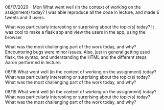 08/17/2020 - Mon
What went well (in the context of working on the assignment) today?
I was able reproduce all the code in lecture, and made 6 tweets and 3 users.

What was particularly interesting or surprising about the topic(s) today?
It was cool to make a flask app and view the users in the app, using the browser.

What was the most challenging part of the work today, and why?
Encountering bugs were minor issues. Also, just in general getting used flask, the syntax, and understanding the HTML and the different steps
Aaron performed in lecture. 

08/18
What went well (in the context of working on the assignment) today?
What was particularly interesting or surprising about the topic(s) today?
What was the most challenging part of the work today, and why?


08/19
What went well (in the context of working on the assignment) today?
What was particularly interesting or surprising about the topic(s) today?
What was the most challenging part of the work today, and why?
